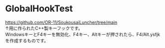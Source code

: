 # GlobalHookTest
https://github.com/OR-11/SoukousaiLuncher/tree/main  
↑用に作られたC++製キーフックです。  
WindowsキーとF4キーを無効化、F4キー、Altキーが押されたら、F4/Alt.ysfjkを作成するものです。
